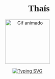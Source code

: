 <h1 align="center" style="font-family: Poppins;">
  👩🏻‍💻 Thaís
</h1>

<p align="center">
  <img src="https://github.com/user-attachments/assets/8357dc18-0268-4911-9643-68a3b9c4d08d" width="140" alt="Gif animado">
</p>

<p align="center">
  <a href="https://github.com/karlathais/readme-typing-svg">
    <img src="https://readme-typing-svg.demolab.com/?lines=Front-End%20web%20and%20app%20developer;Experienced%20UI%2FUX%20Designer;Always%20learning%20new%20things&font=Poppins&weight=700&center=true&width=500&height=50&color=EED6C4&vCenter=true&pause=1000&size=24" alt="Typing SVG">
  </a>
</p>


